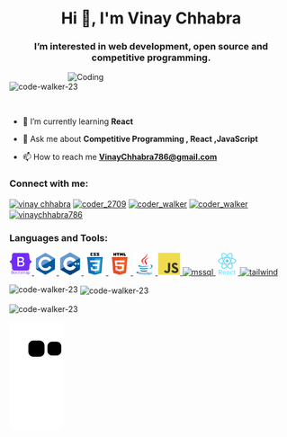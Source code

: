 <h1 align="center">Hi 👋, I'm Vinay Chhabra</h1>
<h3 align="center">I’m interested in web development, open source and competitive programming.</h3>
<img align="right" alt="Coding" width="400" src="https://as2.ftcdn.net/v2/jpg/05/90/45/35/1000_F_590453518_yYTpu0JmO80Ky1b1BrDVVxpWMNgD6trY.jpg">

<p align="left"> <img src="https://komarev.com/ghpvc/?username=code-walker-23&label=Profile%20views&color=0e75b6&style=flat" alt="code-walker-23" /> </p>

<p align="left"> <a href="https://twitter.com/" target="blank"><img src="https://img.shields.io/twitter/follow/?logo=twitter&style=for-the-badge" alt="" /></a> </p>

- 🌱 I’m currently learning **React**

- 💬 Ask me about **Competitive Programming , React ,JavaScript**

- 📫 How to reach me **VinayChhabra786@gmail.com**

<h3 align="left">Connect with me:</h3>
<p align="left">
<a href="https://www.linkedin.com/in/vinay-chhabra-a377601a9/" target="blank"><img align="center" src="https://raw.githubusercontent.com/rahuldkjain/github-profile-readme-generator/master/src/images/icons/Social/linked-in-alt.svg" alt="vinay chhabra" height="30" width="40" /></a>
<a href="https://www.codechef.com/users/coder_2709" target="blank"><img align="center" src="https://cdn.jsdelivr.net/npm/simple-icons@3.1.0/icons/codechef.svg" alt="coder_2709" height="30" width="40" /></a>
<a href="https://codeforces.com/profile/coder_walker" target="blank"><img align="center" src="https://raw.githubusercontent.com/rahuldkjain/github-profile-readme-generator/master/src/images/icons/Social/codeforces.svg" alt="coder_walker" height="30" width="40" /></a>
<a href="https://www.leetcode.com/coder_walker" target="blank"><img align="center" src="https://raw.githubusercontent.com/rahuldkjain/github-profile-readme-generator/master/src/images/icons/Social/leet-code.svg" alt="coder_walker" height="30" width="40" /></a>
<a href="https://auth.geeksforgeeks.org/user/vinaychhabra786" target="blank"><img align="center" src="https://raw.githubusercontent.com/rahuldkjain/github-profile-readme-generator/master/src/images/icons/Social/geeks-for-geeks.svg" alt="vinaychhabra786" height="30" width="40" /></a>
</p>

<h3 align="left">Languages and Tools:</h3>
<p align="left"> <a href="https://getbootstrap.com" target="_blank" rel="noreferrer"> <img src="https://raw.githubusercontent.com/devicons/devicon/master/icons/bootstrap/bootstrap-plain-wordmark.svg" alt="bootstrap" width="40" height="40"/> </a> <a href="https://www.cprogramming.com/" target="_blank" rel="noreferrer"> <img src="https://raw.githubusercontent.com/devicons/devicon/master/icons/c/c-original.svg" alt="c" width="40" height="40"/> </a> <a href="https://www.w3schools.com/cpp/" target="_blank" rel="noreferrer"> <img src="https://raw.githubusercontent.com/devicons/devicon/master/icons/cplusplus/cplusplus-original.svg" alt="cplusplus" width="40" height="40"/> </a> <a href="https://www.w3schools.com/css/" target="_blank" rel="noreferrer"> <img src="https://raw.githubusercontent.com/devicons/devicon/master/icons/css3/css3-original-wordmark.svg" alt="css3" width="40" height="40"/> </a> <a href="https://www.w3.org/html/" target="_blank" rel="noreferrer"> <img src="https://raw.githubusercontent.com/devicons/devicon/master/icons/html5/html5-original-wordmark.svg" alt="html5" width="40" height="40"/> </a> <a href="https://www.java.com" target="_blank" rel="noreferrer"> <img src="https://raw.githubusercontent.com/devicons/devicon/master/icons/java/java-original.svg" alt="java" width="40" height="40"/> </a> <a href="https://developer.mozilla.org/en-US/docs/Web/JavaScript" target="_blank" rel="noreferrer"> <img src="https://raw.githubusercontent.com/devicons/devicon/master/icons/javascript/javascript-original.svg" alt="javascript" width="40" height="40"/> </a> <a href="https://www.microsoft.com/en-us/sql-server" target="_blank" rel="noreferrer"> <img src="https://www.svgrepo.com/show/303229/microsoft-sql-server-logo.svg" alt="mssql" width="40" height="40"/> </a> <a href="https://reactjs.org/" target="_blank" rel="noreferrer"> <img src="https://raw.githubusercontent.com/devicons/devicon/master/icons/react/react-original-wordmark.svg" alt="react" width="40" height="40"/> </a> <a href="https://tailwindcss.com/" target="_blank" rel="noreferrer"> <img src="https://www.vectorlogo.zone/logos/tailwindcss/tailwindcss-icon.svg" alt="tailwind" width="40" height="40"/> </a> </p>

<p><img align="left" src="https://github-readme-stats.vercel.app/api/top-langs?username=code-walker-23&show_icons=true&locale=en&layout=compact" alt="code-walker-23" /></p>

<p>&nbsp;<img align="center" src="https://github-readme-stats.vercel.app/api?username=code-walker-23&show_icons=true&locale=en" alt="code-walker-23" /></p>

<p><img align="center" src="https://github-readme-streak-stats.herokuapp.com/?user=code-walker-23&" alt="code-walker-23" /></p>

![snake gif](https://github.com/code-walker-23/code-walker-23/blob/output/github-contribution-grid-snake.svg)


